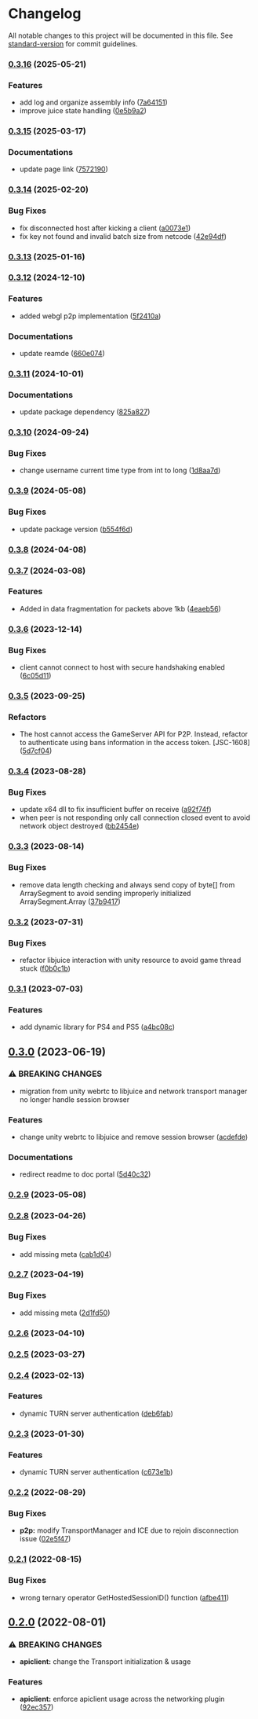 # Changelog

All notable changes to this project will be documented in this file. See [standard-version](https://github.com/conventional-changelog/standard-version) for commit guidelines.

### [0.3.16](https://github.com/AccelByte/accelbyte-unity-networking/branches/compare/0.3.16%0D0.3.15) (2025-05-21)


### Features

* add log and organize assembly info ([7a64151](https://github.com/AccelByte/accelbyte-unity-networking/commits/7a641516be4a3d279204848ab2aae863b8ed0e40))
* improve juice state handling ([0e5b9a2](https://github.com/AccelByte/accelbyte-unity-networking/commits/0e5b9a24f7a7ed14dbefbd7b36710a68cb00a152))

### [0.3.15](https://github.com/AccelByte/accelbyte-unity-networking/branches/compare/0.3.15%0D0.3.14) (2025-03-17)


### Documentations

* update page link ([7572190](https://github.com/AccelByte/accelbyte-unity-networking/commits/7572190360ec16da8a378032b982fbef100bd3b2))

### [0.3.14](https://github.com/AccelByte/accelbyte-unity-networking/branches/compare/0.3.14%0D0.3.13) (2025-02-20)


### Bug Fixes

* fix disconnected host after kicking a client ([a0073e1](https://github.com/AccelByte/accelbyte-unity-networking/commits/a0073e1517bdbb74045da91f30e0398731fe09e5))
* fix key not found and invalid batch size from netcode ([42e94df](https://github.com/AccelByte/accelbyte-unity-networking/commits/42e94df610e348440a5ab34967a14b01453be640))

### [0.3.13](https://github.com/AccelByte/accelbyte-unity-networking/branches/compare/0.3.13%0D0.3.12) (2025-01-16)

### [0.3.12](https://github.com/AccelByte/accelbyte-unity-networking/branches/compare/0.3.12%0D0.3.11) (2024-12-10)


### Features

* added webgl p2p implementation ([5f2410a](https://github.com/AccelByte/accelbyte-unity-networking/commits/5f2410abaa3d21e07c6426206ab5ff5ff23edb2a))


### Documentations

* update reamde ([660e074](https://github.com/AccelByte/accelbyte-unity-networking/commits/660e074ca56ee9f0a4be9a87fe2a2c83c13607a9))

### [0.3.11](https://github.com/AccelByte/accelbyte-unity-networking/branches/compare/0.3.11%0D0.3.10) (2024-10-01)


### Documentations

* update package dependency ([825a827](https://github.com/AccelByte/accelbyte-unity-networking/commits/825a827819a4976b005ceabb798be5674f59d457))

### [0.3.10](https://github.com/AccelByte/accelbyte-unity-networking/branches/compare/0.3.10%0D0.3.9) (2024-09-24)


### Bug Fixes

* change username current time type from int to long ([1d8aa7d](https://github.com/AccelByte/accelbyte-unity-networking/commits/1d8aa7def84c2df1c04b08eec59e287434012f6c))

### [0.3.9](https://github.com/AccelByte/accelbyte-unity-networking/branches/compare/0.3.9%0D0.3.8) (2024-05-08)


### Bug Fixes

* update package version ([b554f6d](https://github.com/AccelByte/accelbyte-unity-networking/commits/b554f6dddff3f09c709c89c40c54e76e1e80de86))

### [0.3.8](https://github.com/AccelByte/accelbyte-unity-networking/branches/compare/0.3.8%0D0.3.7) (2024-04-08)

### [0.3.7](https://github.com/AccelByte/accelbyte-unity-networking/branches/compare/0.3.7%0D0.3.6) (2024-03-08)


### Features

* Added in data fragmentation for packets above 1kb ([4eaeb56](https://github.com/AccelByte/accelbyte-unity-networking/commits/4eaeb5689c0cd31a64bce4d7081d20ce259ff323))

### [0.3.6](https://github.com/AccelByte/accelbyte-unity-networking/branches/compare/0.3.6%0D0.3.5) (2023-12-14)


### Bug Fixes

* client cannot connect to host with secure handshaking enabled ([6c05d11](https://github.com/AccelByte/accelbyte-unity-networking/commits/6c05d115d381f9f340949d15589730eda5c413c7))

### [0.3.5](https://github.com/AccelByte/accelbyte-unity-networking/branches/compare/0.3.5%0D0.3.4) (2023-09-25)


### Refactors

* The host cannot access the GameServer API for P2P. Instead, refactor to authenticate using bans information in the access token. [JSC-1608] ([5d7cf04](https://github.com/AccelByte/accelbyte-unity-networking/commits/5d7cf040b670bdab851b42841bf64ed67b63ae5d))

### [0.3.4](https://github.com/AccelByte/accelbyte-unity-networking/branches/compare/0.3.4%0D0.3.3) (2023-08-28)


### Bug Fixes

* update x64 dll to fix insufficient buffer on receive ([a92f74f](https://github.com/AccelByte/accelbyte-unity-networking/commits/a92f74f027447108a26906d2f51c9f32c8e9ae34))
* when peer is not responding only call connection closed event to avoid network object destroyed ([bb2454e](https://github.com/AccelByte/accelbyte-unity-networking/commits/bb2454e30056ce290357ae9ba6d651b63c0a18e3))

### [0.3.3](https://github.com/AccelByte/accelbyte-unity-networking/branches/compare/0.3.3%0D0.3.2) (2023-08-14)


### Bug Fixes

* remove data length checking and always send copy of byte[] from ArraySegment to avoid sending improperly initialized ArraySegment.Array ([37b9417](https://github.com/AccelByte/accelbyte-unity-networking/commits/37b94173b8d18ba815336e3f20c68b93c1e2e440))

### [0.3.2](https://github.com/AccelByte/accelbyte-unity-networking/branches/compare/0.3.2%0D0.3.1) (2023-07-31)


### Bug Fixes

* refactor libjuice interaction with unity resource to avoid game thread stuck ([f0b0c1b](https://github.com/AccelByte/accelbyte-unity-networking/commits/f0b0c1bd8fac50450cd335ca0ad2f8deecb19720))

### [0.3.1](https://github.com/AccelByte/accelbyte-unity-networking/branches/compare/0.3.1%0D0.3.0) (2023-07-03)


### Features

* add dynamic library for PS4 and PS5 ([a4bc08c](https://github.com/AccelByte/accelbyte-unity-networking/commits/a4bc08ce6a674898342cee57bbcbda96e09d4dcb))

## [0.3.0](https://github.com/AccelByte/accelbyte-unity-networking/branches/compare/0.3.0%0D0.2.9) (2023-06-19)


### ⚠ BREAKING CHANGES

* migration from unity webrtc to libjuice and network transport manager no longer handle session browser

### Features

* change unity webrtc to libjuice and remove session browser ([acdefde](https://github.com/AccelByte/accelbyte-unity-networking/commits/acdefde94a89140d9a5acc78b344c2389f5791f7))


### Documentations

* redirect readme to doc portal ([5d40c32](https://github.com/AccelByte/accelbyte-unity-networking/commits/5d40c32e626f6f445b4321cba3d637b30dca2f56))

### [0.2.9](https://github.com/AccelByte/accelbyte-unity-networking/branches/compare/0.2.9%0D0.2.8) (2023-05-08)

### [0.2.8](https://github.com/AccelByte/accelbyte-unity-networking/branches/compare/0.2.8%0D0.2.7) (2023-04-26)


### Bug Fixes

* add missing meta ([cab1d04](https://github.com/AccelByte/accelbyte-unity-networking/commits/cab1d04a7aa369db8da06f9ad86319ecda4cd305))

### [0.2.7](https://github.com/AccelByte/accelbyte-unity-networking/branches/compare/0.2.7%0D0.2.6) (2023-04-19)


### Bug Fixes

* add missing meta ([2d1fd50](https://github.com/AccelByte/accelbyte-unity-networking/commits/2d1fd504f861789d45f34352a79b619f3e6c285f))

### [0.2.6](https://github.com/AccelByte/accelbyte-unity-networking/branches/compare/0.2.6%0D0.2.5) (2023-04-10)

### [0.2.5](https://github.com/AccelByte/accelbyte-unity-networking/branches/compare/0.2.5%0D0.2.4) (2023-03-27)

### [0.2.4](https://github.com/AccelByte/accelbyte-unity-networking/branches/compare/0.2.4%0D0.2.3) (2023-02-13)


### Features

* dynamic TURN server authentication ([deb6fab](https://github.com/AccelByte/accelbyte-unity-networking/commits/deb6fabf81653e7f40cb6ae1b62657bf760e02cf))

### [0.2.3](https://github.com/AccelByte/accelbyte-unity-networking/branches/compare/0.2.3%0D0.2.2) (2023-01-30)


### Features

* dynamic TURN server authentication ([c673e1b](https://github.com/AccelByte/accelbyte-unity-networking/commits/c673e1b996713eb0240a4d499eeed8933fc10d01))

### [0.2.2](https://github.com/AccelByte/accelbyte-unity-networking/branches/compare/0.2.2%0D0.2.1) (2022-08-29)


### Bug Fixes

* **p2p:** modify TransportManager and ICE due to rejoin disconnection issue ([02e5f47](https://github.com/AccelByte/accelbyte-unity-networking/commits/02e5f4721b94b5517c33893cb556089a10cf6b6e))

### [0.2.1](https://github.com/AccelByte/accelbyte-unity-networking/branches/compare/0.2.1%0D0.2.0) (2022-08-15)


### Bug Fixes

* wrong ternary operator GetHostedSessionID() function ([afbe411](https://github.com/AccelByte/accelbyte-unity-networking/commits/afbe4116c117c71ee2742cab11333a8acd71bc77))

## [0.2.0](https://github.com/AccelByte/accelbyte-unity-networking/branches/compare/0.2.0%0D0.1.0) (2022-08-01)


### ⚠ BREAKING CHANGES

* **apiclient:** change the Transport initialization & usage

### Features

* **apiclient:** enforce apiclient usage across the networking plugin ([92ec357](https://github.com/AccelByte/accelbyte-unity-networking/commits/92ec357e7a815fd05dd8a894b88d1733eaa3d107))
